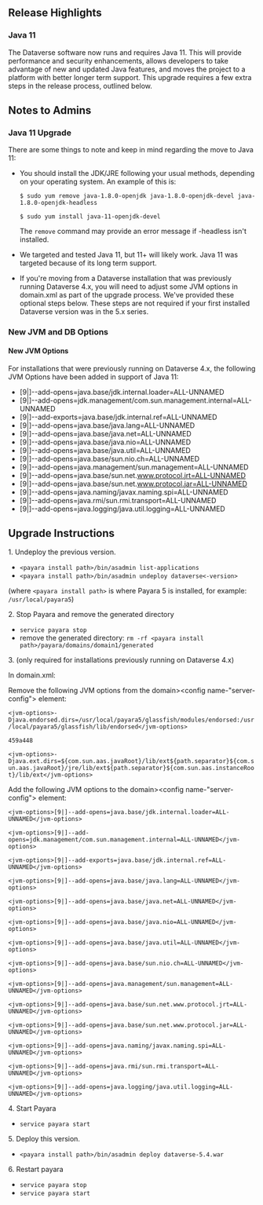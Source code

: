 ## Release Highlights

### Java 11

The Dataverse software now runs and requires Java 11. This will provide performance and security enhancements, allows developers to take advantage of new and updated Java features, and moves the project to a platform with better longer term support. This upgrade requires a few extra steps in the release process, outlined below.

## Notes to Admins

### Java 11 Upgrade

There are some things to note and keep in mind regarding the move to Java 11:

- You should install the JDK/JRE following your usual methods, depending on your operating system. An example of this is:

    `$ sudo yum remove java-1.8.0-openjdk java-1.8.0-openjdk-devel java-1.8.0-openjdk-headless`  

    `$ sudo yum install java-11-openjdk-devel`  
    
    The `remove` command may provide an error message if -headless isn't installed.

- We targeted and tested Java 11, but 11+ will likely work. Java 11 was targeted because of its long term support.
- If you're moving from a Dataverse installation that was previously running Dataverse 4.x, you will need to adjust some JVM options in domain.xml as part of the upgrade process. We've provided these optional steps below. These steps are not required if your first installed Dataverse version was in the 5.x series.

### New JVM and DB Options

#### New JVM Options

For installations that were previously running on Dataverse 4.x, the following JVM Options have been added in support of Java 11:

- <jvm-options>[9|]--add-opens=java.base/jdk.internal.loader=ALL-UNNAMED</jvm-options>
- <jvm-options>[9|]--add-opens=jdk.management/com.sun.management.internal=ALL-UNNAMED</jvm-options>
- <jvm-options>[9|]--add-exports=java.base/jdk.internal.ref=ALL-UNNAMED</jvm-options>
- <jvm-options>[9|]--add-opens=java.base/java.lang=ALL-UNNAMED</jvm-options>
- <jvm-options>[9|]--add-opens=java.base/java.net=ALL-UNNAMED</jvm-options>
- <jvm-options>[9|]--add-opens=java.base/java.nio=ALL-UNNAMED</jvm-options>
- <jvm-options>[9|]--add-opens=java.base/java.util=ALL-UNNAMED</jvm-options>
- <jvm-options>[9|]--add-opens=java.base/sun.nio.ch=ALL-UNNAMED</jvm-options>
- <jvm-options>[9|]--add-opens=java.management/sun.management=ALL-UNNAMED</jvm-options>
- <jvm-options>[9|]--add-opens=java.base/sun.net.www.protocol.jrt=ALL-UNNAMED</jvm-options>
- <jvm-options>[9|]--add-opens=java.base/sun.net.www.protocol.jar=ALL-UNNAMED</jvm-options>
- <jvm-options>[9|]--add-opens=java.naming/javax.naming.spi=ALL-UNNAMED</jvm-options>
- <jvm-options>[9|]--add-opens=java.rmi/sun.rmi.transport=ALL-UNNAMED</jvm-options>
- <jvm-options>[9|]--add-opens=java.logging/java.util.logging=ALL-UNNAMED</jvm-options>

## Upgrade Instructions

1\. Undeploy the previous version.

- `<payara install path>/bin/asadmin list-applications`
- `<payara install path>/bin/asadmin undeploy dataverse<-version>`

(where `<payara install path>` is where Payara 5 is installed, for example: `/usr/local/payara5`)

2\. Stop Payara and remove the generated directory

- `service payara stop`
- remove the generated directory: 
`rm -rf <payara install path>/payara/domains/domain1/generated`

3\. (only required for installations previously running on Dataverse 4.x)

In domain.xml:

Remove the following JVM options from the domain><configs><config name-"server-config"><java-config> element:

`<jvm-options>-Djava.endorsed.dirs=/usr/local/payara5/glassfish/modules/endorsed:/usr/local/payara5/glassfish/lib/endorsed</jvm-options>`  

`459a448`  

`<jvm-options>-Djava.ext.dirs=${com.sun.aas.javaRoot}/lib/ext${path.separator}${com.sun.aas.javaRoot}/jre/lib/ext${path.separator}${com.sun.aas.instanceRoot}/lib/ext</jvm-options>`  

Add the following JVM options to the domain><configs><config name-"server-config"><java-config> element:  

`<jvm-options>[9|]--add-opens=java.base/jdk.internal.loader=ALL-UNNAMED</jvm-options>`  

`<jvm-options>[9|]--add-opens=jdk.management/com.sun.management.internal=ALL-UNNAMED</jvm-options>`  

`<jvm-options>[9|]--add-exports=java.base/jdk.internal.ref=ALL-UNNAMED</jvm-options>`  

`<jvm-options>[9|]--add-opens=java.base/java.lang=ALL-UNNAMED</jvm-options>`  

`<jvm-options>[9|]--add-opens=java.base/java.net=ALL-UNNAMED</jvm-options>`  

`<jvm-options>[9|]--add-opens=java.base/java.nio=ALL-UNNAMED</jvm-options>`  

`<jvm-options>[9|]--add-opens=java.base/java.util=ALL-UNNAMED</jvm-options>`  

`<jvm-options>[9|]--add-opens=java.base/sun.nio.ch=ALL-UNNAMED</jvm-options>`  

`<jvm-options>[9|]--add-opens=java.management/sun.management=ALL-UNNAMED</jvm-options>`  

`<jvm-options>[9|]--add-opens=java.base/sun.net.www.protocol.jrt=ALL-UNNAMED</jvm-options>`  

`<jvm-options>[9|]--add-opens=java.base/sun.net.www.protocol.jar=ALL-UNNAMED</jvm-options>`  

`<jvm-options>[9|]--add-opens=java.naming/javax.naming.spi=ALL-UNNAMED</jvm-options>`  

`<jvm-options>[9|]--add-opens=java.rmi/sun.rmi.transport=ALL-UNNAMED</jvm-options>`  

`<jvm-options>[9|]--add-opens=java.logging/java.util.logging=ALL-UNNAMED</jvm-options>`  

4\. Start Payara

- `service payara start`
  
5\. Deploy this version.

- `<payara install path>/bin/asadmin deploy dataverse-5.4.war`

6\. Restart payara

- `service payara stop`
- `service payara start`
